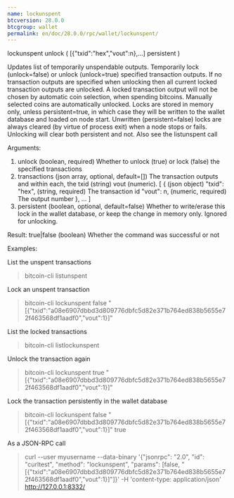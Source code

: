 ```yaml
---
name: lockunspent
btcversion: 28.0.0
btcgroup: wallet
permalink: en/doc/28.0.0/rpc/wallet/lockunspent/
---
```


lockunspent unlock ( [{"txid":"hex","vout":n},...] persistent )

Updates list of temporarily unspendable outputs.
Temporarily lock (unlock=false) or unlock (unlock=true) specified transaction outputs.
If no transaction outputs are specified when unlocking then all current locked transaction outputs are unlocked.
A locked transaction output will not be chosen by automatic coin selection, when spending bitcoins.
Manually selected coins are automatically unlocked.
Locks are stored in memory only, unless persistent=true, in which case they will be written to the
wallet database and loaded on node start. Unwritten (persistent=false) locks are always cleared
(by virtue of process exit) when a node stops or fails. Unlocking will clear both persistent and not.
Also see the listunspent call

Arguments:
1. unlock                  (boolean, required) Whether to unlock (true) or lock (false) the specified transactions
2. transactions            (json array, optional, default=[]) The transaction outputs and within each, the txid (string) vout (numeric).
     [
       {                   (json object)
         "txid": "hex",    (string, required) The transaction id
         "vout": n,        (numeric, required) The output number
       },
       ...
     ]
3. persistent              (boolean, optional, default=false) Whether to write/erase this lock in the wallet database, or keep the change in memory only. Ignored for unlocking.

Result:
true|false    (boolean) Whether the command was successful or not

Examples:

List the unspent transactions
> bitcoin-cli listunspent 

Lock an unspent transaction
> bitcoin-cli lockunspent false "[{\"txid\":\"a08e6907dbbd3d809776dbfc5d82e371b764ed838b5655e72f463568df1aadf0\",\"vout\":1}]"

List the locked transactions
> bitcoin-cli listlockunspent 

Unlock the transaction again
> bitcoin-cli lockunspent true "[{\"txid\":\"a08e6907dbbd3d809776dbfc5d82e371b764ed838b5655e72f463568df1aadf0\",\"vout\":1}]"

Lock the transaction persistently in the wallet database
> bitcoin-cli lockunspent false "[{\"txid\":\"a08e6907dbbd3d809776dbfc5d82e371b764ed838b5655e72f463568df1aadf0\",\"vout\":1}]" true

As a JSON-RPC call
> curl --user myusername --data-binary '{"jsonrpc": "2.0", "id": "curltest", "method": "lockunspent", "params": [false, "[{\"txid\":\"a08e6907dbbd3d809776dbfc5d82e371b764ed838b5655e72f463568df1aadf0\",\"vout\":1}]"]}' -H 'content-type: application/json' http://127.0.0.1:8332/


